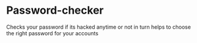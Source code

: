 # Password-checker
Checks your password if its hacked anytime or not in turn helps to choose the right password for your accounts
